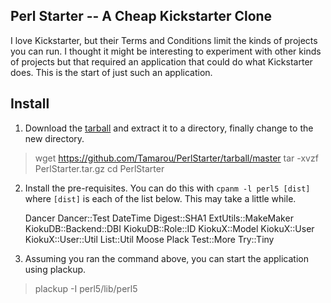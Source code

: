 ## Perl Starter -- A Cheap Kickstarter Clone

I love Kickstarter, but their Terms and Conditions limit the kinds of projects
you can run. I thought it might be interesting to experiment with other kinds
of projects but that required an application that could do what Kickstarter
does. This is the start of just such an application.


## Install

1) Download the [tarball][1] and extract it to a directory, finally change to the new directory.

>   wget https://github.com/Tamarou/PerlStarter/tarball/master
>   tar -xvzf PerlStarter.tar.gz
>   cd PerlStarter

2) Install the pre-requisites. You can do this with `cpanm -l perl5 [dist]`
where `[dist]` is each of the list below. This may take a little while.

    Dancer
    Dancer::Test
    DateTime
    Digest::SHA1
    ExtUtils::MakeMaker
    KiokuDB::Backend::DBI
    KiokuDB::Role::ID
    KiokuX::Model
    KiokuX::User
    KiokuX::User::Util
    List::Util
    Moose
    Plack
    Test::More
    Try::Tiny
    
3) Assuming you ran the command above, you can start the application using plackup. 

>    plackup -I perl5/lib/perl5
    
[1]: https://github.com/Tamarou/PerlStarter/tarball/master
